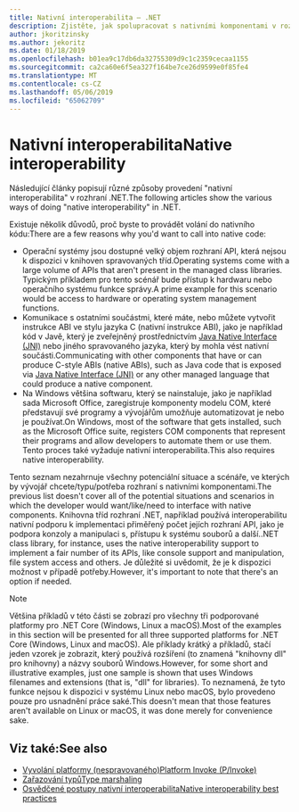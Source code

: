 ```yaml
---
title: Nativní interoperabilita – .NET
description: Zjistěte, jak spolupracovat s nativními komponentami v rozhraní .NET.
author: jkoritzinsky
ms.author: jekoritz
ms.date: 01/18/2019
ms.openlocfilehash: b01ea9c17db6da32755309d9c1c2359cecaa1155
ms.sourcegitcommit: ca2ca60e6f5ea327f164be7ce26d9599e0f85fe4
ms.translationtype: MT
ms.contentlocale: cs-CZ
ms.lasthandoff: 05/06/2019
ms.locfileid: "65062709"
---
```

# <a name="native-interoperability"></a><span data-ttu-id="d8477-103">Nativní interoperabilita</span><span class="sxs-lookup"><span data-stu-id="d8477-103">Native interoperability</span></span>

<span data-ttu-id="d8477-104">Následující články popisují různé způsoby provedení "nativní interoperabilita" v rozhraní .NET.</span><span class="sxs-lookup"><span data-stu-id="d8477-104">The following articles show the various ways of doing "native interoperability" in .NET.</span></span>

<span data-ttu-id="d8477-105">Existuje několik důvodů, proč byste to provádět volání do nativního kódu:</span><span class="sxs-lookup"><span data-stu-id="d8477-105">There are a few reasons why you'd want to call into native code:</span></span>

* <span data-ttu-id="d8477-106">Operační systémy jsou dostupné velký objem rozhraní API, která nejsou k dispozici v knihoven spravovaných tříd.</span><span class="sxs-lookup"><span data-stu-id="d8477-106">Operating systems come with a large volume of APIs that aren't present in the managed class libraries.</span></span> <span data-ttu-id="d8477-107">Typickým příkladem pro tento scénář bude přístup k hardwaru nebo operačního systému funkce správy.</span><span class="sxs-lookup"><span data-stu-id="d8477-107">A prime example for this scenario would be access to hardware or operating system management functions.</span></span>
* <span data-ttu-id="d8477-108">Komunikace s ostatními součástmi, které máte, nebo můžete vytvořit instrukce ABI ve stylu jazyka C (nativní instrukce ABI), jako je například kód v Javě, který je zveřejněný prostřednictvím [Java Native Interface (JNI)](https://docs.oracle.com/javase/8/docs/technotes/guides/jni/) nebo jiného spravovaného jazyka, který by mohla vést nativní součásti.</span><span class="sxs-lookup"><span data-stu-id="d8477-108">Communicating with other components that have or can produce C-style ABIs (native ABIs), such as Java code that is exposed via [Java Native Interface (JNI)](https://docs.oracle.com/javase/8/docs/technotes/guides/jni/) or any other managed language that could produce a native component.</span></span>
* <span data-ttu-id="d8477-109">Na Windows většina softwaru, který se nainstaluje, jako je například sada Microsoft Office, zaregistruje komponenty modelu COM, které představují své programy a vývojářům umožňuje automatizovat je nebo je používat.</span><span class="sxs-lookup"><span data-stu-id="d8477-109">On Windows, most of the software that gets installed, such as the Microsoft Office suite, registers COM components that represent their programs and allow developers to automate them or use them.</span></span> <span data-ttu-id="d8477-110">Tento proces také vyžaduje nativní interoperabilita.</span><span class="sxs-lookup"><span data-stu-id="d8477-110">This also requires native interoperability.</span></span>

<span data-ttu-id="d8477-111">Tento seznam nezahrnuje všechny potenciální situace a scénáře, ve kterých by vývojář chcete/typu/potřeba rozhraní s nativními komponentami.</span><span class="sxs-lookup"><span data-stu-id="d8477-111">The previous list doesn't cover all of the potential situations and scenarios in which the developer would want/like/need to interface with native components.</span></span> <span data-ttu-id="d8477-112">Knihovna tříd rozhraní .NET, například používá interoperabilitu nativní podporu k implementaci přiměřený počet jejích rozhraní API, jako je podpora konzoly a manipulaci s, přístupu k systému souborů a další.</span><span class="sxs-lookup"><span data-stu-id="d8477-112">.NET class library, for instance, uses the native interoperability support to implement a fair number of its APIs, like console support and manipulation, file system access and others.</span></span> <span data-ttu-id="d8477-113">Je důležité si uvědomit, že je k dispozici možnost v případě potřeby.</span><span class="sxs-lookup"><span data-stu-id="d8477-113">However, it's important to note that there's an option if needed.</span></span>

> [!NOTE]
> <span data-ttu-id="d8477-114">Většina příkladů v této části se zobrazí pro všechny tři podporované platformy pro .NET Core (Windows, Linux a macOS).</span><span class="sxs-lookup"><span data-stu-id="d8477-114">Most of the examples in this section will be presented for all three supported platforms for .NET Core (Windows, Linux and macOS).</span></span> <span data-ttu-id="d8477-115">Ale příklady krátký a příkladů, stačí jeden vzorek je zobrazit, který používá rozšíření (to znamená "knihovny dll" pro knihovny) a názvy souborů Windows.</span><span class="sxs-lookup"><span data-stu-id="d8477-115">However, for some short and illustrative examples, just one sample is shown that uses Windows filenames and extensions (that is, "dll" for libraries).</span></span> <span data-ttu-id="d8477-116">To neznamená, že tyto funkce nejsou k dispozici v systému Linux nebo macOS, bylo provedeno pouze pro usnadnění práce saké.</span><span class="sxs-lookup"><span data-stu-id="d8477-116">This doesn't mean that those features aren't available on Linux or macOS, it was done merely for convenience sake.</span></span>

## <a name="see-also"></a><span data-ttu-id="d8477-117">Viz také:</span><span class="sxs-lookup"><span data-stu-id="d8477-117">See also</span></span>

- [<span data-ttu-id="d8477-118">Vyvolání platformy (nespravovaného)</span><span class="sxs-lookup"><span data-stu-id="d8477-118">Platform Invoke (P/Invoke)</span></span>](pinvoke.md)
- [<span data-ttu-id="d8477-119">Zařazování typů</span><span class="sxs-lookup"><span data-stu-id="d8477-119">Type marshaling</span></span>](type-marshaling.md)
- [<span data-ttu-id="d8477-120">Osvědčené postupy nativní interoperabilita</span><span class="sxs-lookup"><span data-stu-id="d8477-120">Native interoperability best practices</span></span>](best-practices.md)
